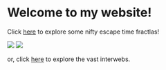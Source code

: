 # Welcome to my website!

Click [here](fractals) to explore some nifty escape time fractlas!

![](https://nathansolomon1678.github.io/fractals/example1.png)
![](https://nathansolomon1678.github.io/fractals/example2.png)

or, click [here](redirect) to explore the vast interwebs.
